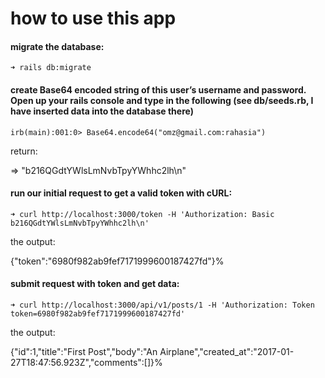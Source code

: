 # how to use this app

#### migrate the database:

`
➜ rails db:migrate
`

#### create Base64 encoded string of this user’s username and password. Open up your rails console and type in the following (see db/seeds.rb, I have inserted data into the database there)

`
irb(main):001:0> Base64.encode64("omz@gmail.com:rahasia")
`

return:

=> "b216QGdtYWlsLmNvbTpyYWhhc2lh\n"

#### run our initial request to get a valid token with cURL:

`
➜ curl http://localhost:3000/token -H 'Authorization: Basic b216QGdtYWlsLmNvbTpyYWhhc2lh\n'                                   ` 

the output:

{"token":"6980f982ab9fef7171999600187427fd"}% 

#### submit request with token and get data:

`
➜ curl http://localhost:3000/api/v1/posts/1 -H 'Authorization: Token token=6980f982ab9fef7171999600187427fd'
` 

the output:

{"id":1,"title":"First Post","body":"An Airplane","created_at":"2017-01-27T18:47:56.923Z","comments":[]}%       
